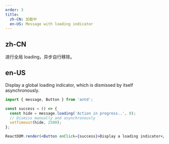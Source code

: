 ```yaml
---
order: 3
title:
  zh-CN: 加载中
  en-US: Message with loading indicator
---
```


## zh-CN

进行全局 loading，异步自行移除。

## en-US

Display a global loading indicator, which is dismissed by itself asynchronously.

```jsx
import { message, Button } from 'antd';

const success = () => {
  const hide = message.loading('Action in progress..', 0);
  // Dismiss manually and asynchronously
  setTimeout(hide, 2500);
};

ReactDOM.render(<Button onClick={success}>Display a loading indicator</Button>, mountNode);
```
